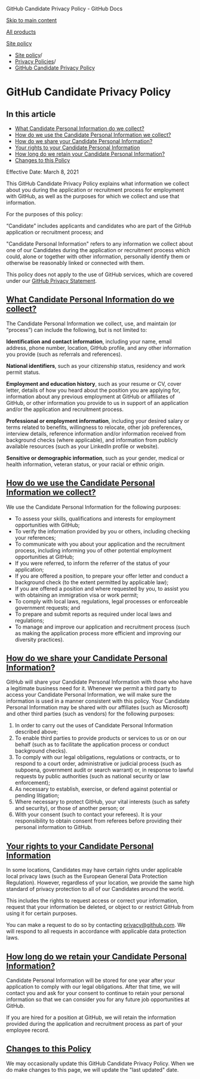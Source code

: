 GitHub Candidate Privacy Policy - GitHub Docs

[Skip to main content](#main-content)

[All products](/en)

[Site policy](/site-policy)

* [Site policy](/en/site-policy)/
* [Privacy Policies](/en/site-policy/privacy-policies)/
* [GitHub Candidate Privacy Policy](/en/site-policy/privacy-policies/github-candidate-privacy-policy)

GitHub Candidate Privacy Policy
==========

In this article
----------

* [What Candidate Personal Information do we collect?](#what-candidate-personal-information-do-we-collect)
* [How do we use the Candidate Personal Information we collect?](#how-do-we-use-the-candidate-personal-information-we-collect)
* [How do we share your Candidate Personal Information?](#how-do-we-share-your-candidate-personal-information)
* [Your rights to your Candidate Personal Information](#your-rights-to-your-candidate-personal-information)
* [How long do we retain your Candidate Personal Information?](#how-long-do-we-retain-your-candidate-personal-information)
* [Changes to this Policy](#changes-to-this-policy)

Effective Date: March 8, 2021

This GitHub Candidate Privacy Policy explains what information we collect about you during the application or recruitment process for employment with GitHub, as well as the purposes for which we collect and use that information.

For the purposes of this policy:

“Candidate” includes applicants and candidates who are part of the GitHub application or recruitment process; and

"Candidate Personal Information" refers to any information we collect about one of our Candidates during the application or recruitment process which could, alone or together with other information, personally identify them or otherwise be reasonably linked or connected with them.

This policy does not apply to the use of GitHub services, which are covered under our [GitHub Privacy Statement](/en/site-policy/privacy-policies/github-privacy-statement).

[What Candidate Personal Information do we collect?](#what-candidate-personal-information-do-we-collect)
----------

The Candidate Personal Information we collect, use, and maintain (or “process”) can include the following, but is not limited to:

**Identification and contact information**, including your name, email address, phone number, location, GitHub profile, and any other information you provide (such as referrals and references).

**National identifiers**, such as your citizenship status, residency and work permit status.

**Employment and education history**, such as your resume or CV, cover letter, details of how you heard about the position you are applying for, information about any previous employment at GitHub or affiliates of GitHub, or other information you provide to us in support of an application and/or the application and recruitment process.

**Professional or employment information**, including your desired salary or terms related to benefits, willingness to relocate, other job preferences, interview details, reference information and/or information received from background checks (where applicable), and information from publicly available resources (such as your LinkedIn profile or website).

**Sensitive or demographic information**, such as your gender, medical or health information, veteran status, or your racial or ethnic origin.

[How do we use the Candidate Personal Information we collect?](#how-do-we-use-the-candidate-personal-information-we-collect)
----------

We use the Candidate Personal Information for the following purposes:

* To assess your skills, qualifications and interests for employment opportunities with GitHub;
* To verify the information provided by you or others, including checking your references;
* To communicate with you about your application and the recruitment process, including informing you of other potential employment opportunities at GitHub;
* If you were referred, to inform the referrer of the status of your application;
* If you are offered a position, to prepare your offer letter and conduct a background check (to the extent permitted by applicable law);
* If you are offered a position and where requested by you, to assist you with obtaining an immigration visa or work permit;
* To comply with local laws, regulations, legal processes or enforceable government requests; and
* To prepare and submit reports as required under local laws and regulations;
* To manage and improve our application and recruitment process (such as making the application process more efficient and improving our diversity practices).

[How do we share your Candidate Personal Information?](#how-do-we-share-your-candidate-personal-information)
----------

GitHub will share your Candidate Personal Information with those who have a legitimate business need for it. Whenever we permit a third party to access your Candidate Personal Information, we will make sure the information is used in a manner consistent with this policy. Your Candidate Personal Information may be shared with our affiliates (such as Microsoft) and other third parties (such as vendors) for the following purposes:

1. In order to carry out the uses of Candidate Personal Information described above;
2. To enable third parties to provide products or services to us or on our behalf (such as to facilitate the application process or conduct background checks).
3. To comply with our legal obligations, regulations or contracts, or to respond to a court order, administrative or judicial process (such as subpoena, government audit or search warrant) or, in response to lawful requests by public authorities (such as national security or law enforcement);
4. As necessary to establish, exercise, or defend against potential or pending litigation;
5. Where necessary to protect GitHub, your vital interests (such as safety and security), or those of another person; or
6. With your consent (such to contact your referees). It is your responsibility to obtain consent from referees before providing their personal information to GitHub.

[Your rights to your Candidate Personal Information](#your-rights-to-your-candidate-personal-information)
----------

In some locations, Candidates may have certain rights under applicable local privacy laws (such as the European General Data Protection Regulation). However, regardless of your location, we provide the same high standard of privacy protection to all of our Candidates around the world.

This includes the rights to request access or correct your information, request that your information be deleted, or object to or restrict GitHub from using it for certain purposes.

You can make a request to do so by contacting [privacy@github.com](mailto:privacy@github.com). We will respond to all requests in accordance with applicable data protection laws.

[How long do we retain your Candidate Personal Information?](#how-long-do-we-retain-your-candidate-personal-information)
----------

Candidate Personal Information will be stored for one year after your application to comply with our legal obligations. After that time, we will contact you and ask for your consent to continue to retain your personal information so that we can consider you for any future job opportunities at GitHub.

If you are hired for a position at GitHub, we will retain the information provided during the application and recruitment process as part of your employee record.

[Changes to this Policy](#changes-to-this-policy)
----------

We may occasionally update this GitHub Candidate Privacy Policy. When we do make changes to this page, we will update the "last updated" date.
